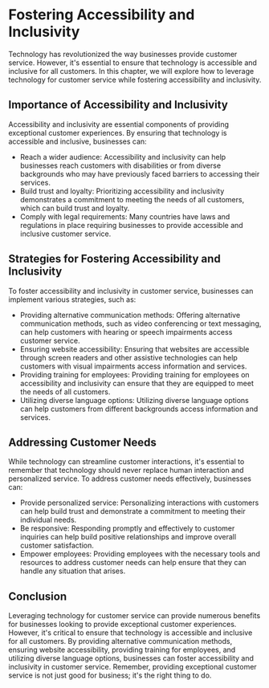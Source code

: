 Fostering Accessibility and Inclusivity
==============================================================================================

Technology has revolutionized the way businesses provide customer service. However, it's essential to ensure that technology is accessible and inclusive for all customers. In this chapter, we will explore how to leverage technology for customer service while fostering accessibility and inclusivity.

Importance of Accessibility and Inclusivity
-------------------------------------------

Accessibility and inclusivity are essential components of providing exceptional customer experiences. By ensuring that technology is accessible and inclusive, businesses can:

* Reach a wider audience: Accessibility and inclusivity can help businesses reach customers with disabilities or from diverse backgrounds who may have previously faced barriers to accessing their services.
* Build trust and loyalty: Prioritizing accessibility and inclusivity demonstrates a commitment to meeting the needs of all customers, which can build trust and loyalty.
* Comply with legal requirements: Many countries have laws and regulations in place requiring businesses to provide accessible and inclusive customer service.

Strategies for Fostering Accessibility and Inclusivity
------------------------------------------------------

To foster accessibility and inclusivity in customer service, businesses can implement various strategies, such as:

* Providing alternative communication methods: Offering alternative communication methods, such as video conferencing or text messaging, can help customers with hearing or speech impairments access customer service.
* Ensuring website accessibility: Ensuring that websites are accessible through screen readers and other assistive technologies can help customers with visual impairments access information and services.
* Providing training for employees: Providing training for employees on accessibility and inclusivity can ensure that they are equipped to meet the needs of all customers.
* Utilizing diverse language options: Utilizing diverse language options can help customers from different backgrounds access information and services.

Addressing Customer Needs
-------------------------

While technology can streamline customer interactions, it's essential to remember that technology should never replace human interaction and personalized service. To address customer needs effectively, businesses can:

* Provide personalized service: Personalizing interactions with customers can help build trust and demonstrate a commitment to meeting their individual needs.
* Be responsive: Responding promptly and effectively to customer inquiries can help build positive relationships and improve overall customer satisfaction.
* Empower employees: Providing employees with the necessary tools and resources to address customer needs can help ensure that they can handle any situation that arises.

Conclusion
----------

Leveraging technology for customer service can provide numerous benefits for businesses looking to provide exceptional customer experiences. However, it's critical to ensure that technology is accessible and inclusive for all customers. By providing alternative communication methods, ensuring website accessibility, providing training for employees, and utilizing diverse language options, businesses can foster accessibility and inclusivity in customer service. Remember, providing exceptional customer service is not just good for business; it's the right thing to do.

